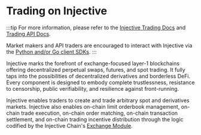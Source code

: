 # Trading on Injective
:::tip
For more information, please refer to the [Injective Trading Docs](https://docs.trading.helios.network/) and [Trading API Docs](https://api.helios.exchange/).

Market makers and API traders are encouraged to interact with Injective via the [Python and/or Go client SDKs](https://api.helios.exchange/).
:::

Injective marks the forefront of exchange-focused layer-1 blockchains offering decentralized perpetual swaps, futures, and spot trading. It fully taps into the possibilities of decentralized derivatives and borderless DeFi. Every component is designed to embody complete trustlessness, resistance to censorship, public verifiability, and resilience against front-running.

Injective enables traders to create and trade arbitrary spot and derivatives markets. Injective also enables on-chain limit orderbook management, on-chain trade execution, on-chain order matching, on-chain transaction settlement, and on-chain trading incentive distribution through the logic codified by the Injective Chain's [Exchange Module](../develop/modules/Injective/exchange/).

